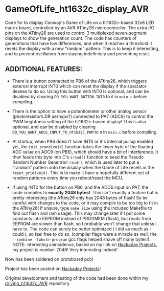GameOfLife_ht1632c_display_AVR
===============================


Code for to display Conway's Game of Life on a ht1632c-based 32x8 LED matrix board, controlled by an AVR ATtiny26 microcontroller. The extra I/O pins on the ATtiny26 are used to control 3 multiplexed seven-segment displays to show the generation count. The code has counters of generations that have low differences, and when it reaches a threshold it resets the display with a new "random" pattern. This is to keep it interesting, and to prevent oscillators from staying indefinitely and preventing reset. 

ADDITIONAL FEATURES:
---------------------

  * There is a button connected to PB6 of the ATtiny26, which triggers external interrupt INT0 which can reset the display if the spectator desires to do so. Using this button with INT0 is optional, and can be disabled by clearing `DO_YOU_WANT_BUTTON_INT0` to `0` in `main.c` before compiling.

  * There is the option to have a potentiometer or other analog sensor (photoresistor/LDR perhaps?) connected to PA7 (ADC6) to control the PWM brightness setting of the ht1632c-based display! This is also optional, and can be disabled by clearing `DO_YOU_WANT_ADC6_INPUT_TO_HT1632C_PWM` to `0` in `main.c` before compiling.

  * At startup, when PB6 doesn't have INT0 or it's internal pullup enabled yet, the `init_srand(void)` function takes the lower byte of the floating ADC value on ADC9 (on PB6), which should have a bit of interference. It then feeds this byte into C's `srand()` function to seed the Pseudo Random Number Generator `rand()`, which is used later to put a "random" pattern onto the display when the Game of Life resets in the `reset_grid(void)`. This is to make it have a hopefully different set of random patterns every time you reboot/reset the MCU.
    
  * If using INT0 for the button on PB6, and the ADC6 input on PA7, the code compiles to **exactly 2048 bytes!**. This isn't exactly a feature but is pretty interesting (the ATtiny26 only has 2048 bytes of flash! So be careful with changes to the code, or it may compile to be too big to fit in the ATtiny26! If unsure, type `make size` using the included Makefile to find out flash and ram usage). This may change later if I put some constants into EEPROM instead of PROGMEM (flash), but reads from EEPROM are slower than flash, so I probably won't change that unless I have to. The code can surely be better optimized ( I did as much as I could ), so feel free to do so. (compiler flags were a miracle as well, the `--combine -fwhole-program` gcc flags helped shave off many bytes!). NOTE: interesting coincidence, based on my link on [Hackaday Projects](http://hackaday.io/project/2048-GameOfLife_ht1632c_display_AVR), my project is number 2048! Very interesting indeed!

Now has been soldered on protoboard pcb!

Project has been posted on [Hackaday Projects](http://hackaday.io/project/2048-GameOfLife_ht1632c_display_AVR)!

Original development and testing of the code had been done within my [driving_ht1632c_AVR](https://github.com/emdarcher/driving_ht1632c_AVR) repository.
